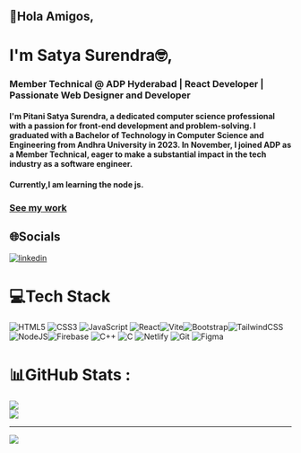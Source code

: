 ## 👋Hola Amigos,

# I'm Satya Surendra🤓,

### Member Technical @ ADP Hyderabad | React Developer | Passionate Web Designer and Developer

#### I'm Pitani Satya Surendra, a dedicated computer science professional with a passion for front-end development and problem-solving. I graduated with a Bachelor of Technology in Computer Science and Engineering from Andhra University in 2023. In November, I joined ADP as a Member Technical, eager to make a substantial impact in the tech industry as a software engineer.

#### Currently,I am learning the node js.

### [See my work](https://satya-hash.github.io/webfolio/)

## 🌐Socials

[![linkedin](https://img.shields.io/badge/LinkedIn-%230077B5.svg?logo=linkedin&logoColor=white)](https://www.linkedin.com/in/satya-surendra/)

# 💻Tech Stack

![HTML5](https://img.shields.io/badge/html5-%23E34F26.svg?style=for-the-badge&logo=html5&logoColor=white) ![CSS3](https://img.shields.io/badge/css3-%231572B6.svg?style=for-the-badge&logo=css3&logoColor=white) ![JavaScript](https://img.shields.io/badge/javascript-%23323330.svg?style=for-the-badge&logo=javascript&logoColor=%23F7DF1E) ![React](https://img.shields.io/badge/react-%2320232a.svg?style=for-the-badge&logo=react&logoColor=%2361DAFB)![Vite](https://img.shields.io/badge/Vite-B73BFE?style=for-the-badge&logo=vite&logoColor=FFD62E)![Bootstrap](https://img.shields.io/badge/bootstrap-%23563D7C.svg?style=for-the-badge&logo=bootstrap&logoColor=white)![TailwindCSS](https://img.shields.io/badge/tailwindcss-%2338B2AC.svg?style=for-the-badge&logo=tailwind-css&logoColor=white)![NodeJS](https://img.shields.io/badge/node.js-6DA55F?style=for-the-badge&logo=node.js&logoColor=white)![Firebase](https://img.shields.io/badge/firebase-%23039BE5.svg?style=for-the-badge&logo=firebase) ![C++](https://img.shields.io/badge/c++-%2300599C.svg?style=for-the-badge&logo=c%2B%2B&logoColor=white) ![C](https://img.shields.io/badge/c-%2300599C.svg?style=for-the-badge&logo=c&logoColor=white) ![Netlify](https://img.shields.io/badge/netlify-%23000000.svg?style=for-the-badge&logo=netlify&logoColor=#00C7B7) ![Git](https://img.shields.io/badge/GIT-E44C30?style=for-the-badge&logo=git&logoColor=white) ![Figma](https://img.shields.io/badge/figma-%23F24E1E.svg?style=for-the-badge&logo=figma&logoColor=white)

# 📊GitHub Stats :

![](https://github-readme-stats.vercel.app/api?username=satya-hash&theme=nord&hide_border=true&include_all_commits=true&count_private=false)<br/>
![](https://github-readme-streak-stats.herokuapp.com/?user=satya-hash&theme=nord&hide_border=true)<br/>

---

[![](https://visitcount.itsvg.in/api?id=satya-hash&icon=4&color=0)](https://visitcount.itsvg.in)
